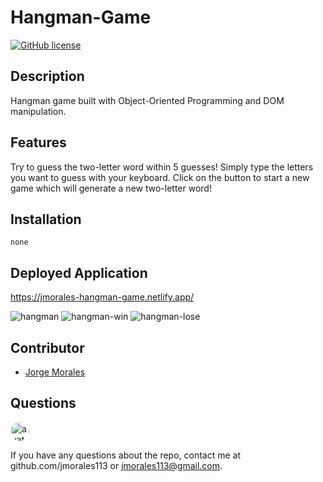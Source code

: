 # Hangman-Game

[![GitHub license](https://img.shields.io/github/license/Naereen/StrapDown.js.svg)](https://github.com/Naereen/StrapDown.js/blob/master/LICENSE)

## Description

Hangman game built with Object-Oriented Programming and DOM manipulation.

## Features

Try to guess the two-letter word within 5 guesses! Simply type the letters you want to guess with your keyboard. Click on the button to start a new game which will generate a new two-letter word!

## Installation

    none

## Deployed Application

https://jmorales-hangman-game.netlify.app/

![hangman](https://user-images.githubusercontent.com/57970306/88874410-e21bd180-d1d3-11ea-8b24-ce123d8e46fc.PNG)
![hangman-win](https://user-images.githubusercontent.com/57970306/88874274-894c3900-d1d3-11ea-841b-f989693859f9.PNG)
![hangman-lose](https://user-images.githubusercontent.com/57970306/88874282-8c472980-d1d3-11ea-962e-a8f394578d3b.PNG)


## Contributor

-  [Jorge Morales](https://github.com/jmorales113)

## Questions

<img src="https://avatars2.githubusercontent.com/u/57970306?s=460&v=4"
alt="avatar" style="border-radius: 16px" width="30" />

If you have any questions about the repo, contact me at github.com/jmorales113 or jmorales113@gmail.com.

